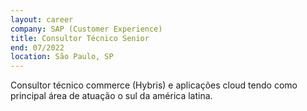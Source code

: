 ```yaml
---
layout: career
company: SAP (Customer Experience)
title: Consultor Técnico Senior
end: 07/2022
location: São Paulo, SP
---
```


Consultor técnico commerce (Hybris) e aplicações cloud tendo como principal área de atuação o sul da américa latina.  
